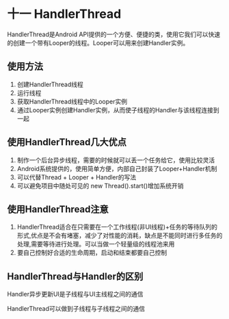 # 十一 HandlerThread

HandlerThread是Android API提供的一个方便、便捷的类，使用它我们可以快速的创建一个带有Looper的线程。Looper可以用来创建Handler实例。 

## 使用方法

1. 创建HandlerThread线程
2. 运行线程
3. 获取HandlerThread线程中的Looper实例
4. 通过Looper实例创建Handler实例，从而使子线程的Handler与该线程连接到一起

## 使用HandlerThread几大优点

1. 制作一个后台异步线程，需要的时候就可以丢一个任务给它，使用比较灵活
2. Android系统提供的，使用简单方便，内部自己封装了Looper+Handler机制
3. 可以代替Thread + Looper + Handler的写法
4. 可以避免项目中随处可见的 new Thread().start()增加系统开销

## 使用HandlerThread注意

1. HandlerThread适合在只需要在一个工作线程(非UI线程)+任务的等待队列的形式,优点是不会有堵塞，减少了对性能的消耗，缺点是不能同时进行多任务的处理,需要等待进行处理。可以当做一个轻量级的线程池来用
2. 要自己控制好合适的生命周期，启动和结束都要自己控制

## HandlerThread与Handler的区别

Handler异步更新UI是子线程与UI主线程之间的通信

HandlerThread可以做到子线程与子线程之间的通信

